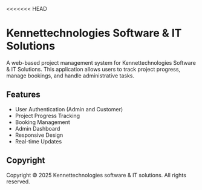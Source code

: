 <<<<<<< HEAD
# Kennettechnologies Software & IT Solutions

A web-based project management system for Kennettechnologies Software & IT Solutions. This application allows users to track project progress, manage bookings, and handle administrative tasks.

## Features

- User Authentication (Admin and Customer)
- Project Progress Tracking
- Booking Management
- Admin Dashboard
- Responsive Design
- Real-time Updates

## Copyright

Copyright &copy; 2025 Kennettechnologies software & IT solutions. All rights reserved. 

